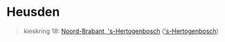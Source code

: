 # Heusden 
> kieskring 18:  [Noord-Brabant, 's-Hertogenbosch](../) (['s-Hertogenbosch](../'s-Hertogenbosch))